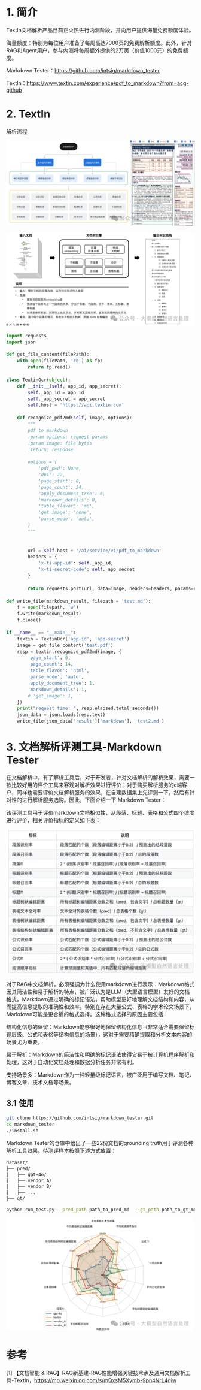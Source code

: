 # 1. 简介

TextIn文档解析产品目前正火热进行内测阶段，并向用户提供海量免费额度体验。

海量额度：特别为每位用户准备了每周高达7000页的免费解析额度。此外，针对RAG和Agent用户，参与内测将每周额外提供的2万页（价值1000元）的免费额度。

Markdown Tester：https://github.com/intsig/markdown_tester

TextIn：https://www.textin.com/experience/pdf_to_markdown?from=acg-github

# 2. TextIn

解析流程

![](.01_TextIn_images/解析流程.png)

![](.01_TextIn_images/提取关键技术.png)

```python
import requests
import json

def get_file_content(filePath):
    with open(filePath, 'rb') as fp:
        return fp.read()

class TextinOcr(object):
    def __init__(self, app_id, app_secret):
        self._app_id = app_id
        self._app_secret = app_secret
        self.host = 'https://api.textin.com'

    def recognize_pdf2md(self, image, options):
        """
        pdf to markdown
        :param options: request params
        :param image: file bytes
        :return: response

        options = {
            'pdf_pwd': None,
            'dpi': 72,
            'page_start': 0,
            'page_count': 24,
            'apply_document_tree': 0,
            'markdown_details': 0,
            'table_flavor': 'md',
            'get_image': 'none',
            'parse_mode': 'auto',
        }
        """


        url = self.host + '/ai/service/v1/pdf_to_markdown'
        headers = {
            'x-ti-app-id': self._app_id,
            'x-ti-secret-code': self._app_secret
        }

        return requests.post(url, data=image, headers=headers, params=options)

def write_file(markdown_result, filepath = 'test.md'):
    f = open(filepath, 'w')
    f.write(markdown_result)
    f.close()

if __name__ == "__main__":
    textin = TextinOcr('app-id', 'app-secret')
    image = get_file_content('test.pdf')
    resp = textin.recognize_pdf2md(image, {
        'page_start': 0,
        'page_count': 14,
        'table_flavor': 'html',
        'parse_mode': 'auto',
        'apply_document_tree': 1,
        'markdown_details': 1,
        # 'get_image': 1,
    })
    print("request time: ", resp.elapsed.total_seconds())
    json_data = json.loads(resp.text)
    write_file(json_data['result']['markdown'], 'test2.md')
```

# 3. 文档解析评测工具-Markdown Tester
在文档解析中，有了解析工具后，对于开发者，针对文档解析的解析效果，需要一款比较好用的评价工具来客观对解析效果进行评价；对于购买解析服务的c端客户，同样也需要评价文档解析服务的效果，在自建数据集上先评测一下，然后有针对性的进行解析服务选购。因此，下面介绍一下 Markdown Tester：

该评测工具用于评价markdown文档相似性，从段落、标题、表格和公式四个维度进行评价，相关评价指标的定义如下表：

![](.01_TextIn_images/评测.png)

对于RAG中文档解析，必须强调为什么使用markdown进行表示：Markdown格式因其简洁性和易于解析的特点，‌被广泛认为是LLM（‌大型语言模型）‌友好的文档格式。‌Markdown通过明确的标记语法，‌帮助模型更好地理解文档结构和内容，‌从而提高信息提取的准确性和效率。‌特别在存在大量公式、‌表格的学术论文场景下，‌Markdown可能是更合适的格式选择。‌这种格式选择的原因主要包括：‌

结构化信息的保留：‌Markdown能够很好地保留结构化信息（非常适合需要保留标题层级、‌公式和表格等结构信息的场景），‌这对于需要精确提取和分析文本内容的场景尤为重要。‌

易于解析：‌Markdown的简洁性和明确的标记语法使得它易于被计算机程序解析和处理，‌这对于自动化文档处理和数据分析任务非常有利。‌

支持场景多：‌Markdown作为一种轻量级标记语言，‌被广泛用于编写文档、‌笔记、‌博客文章、‌技术文档等场景。

## 3.1 使用

```bash
git clone https://github.com/intsig/markdown_tester.git
cd markdown_tester
./install.sh 
```

Markdown Tester的仓库中给出了一些22份文档的grounding truth用于评测各种解析工具效果。待测评样本按照下述方式放置：

```text
dataset/
├── pred/
│   ├── gpt-4o/
│   ├── vendor_A/
│   ├── vendor_B/
│   ├── ...
├── gt/
```

```bash
python run_test.py --pred_path path_to_pred_md  --gt_path path_to_gt_md
```

![](.01_TextIn_images/效果.png)

# 参考

[1] 【文档智能 & RAG】RAG新基建-RAG性能增强关键技术点及通用文档解析工具-TextIn，https://mp.weixin.qq.com/s/mQxsM5Xymb-9pn4NrL4qiw